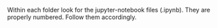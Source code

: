 Within each folder look for the jupyter-notebook files (.ipynb). They are properly numbered. Follow them accordingly.

